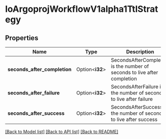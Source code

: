 # IoArgoprojWorkflowV1alpha1TtlStrategy

## Properties

Name | Type | Description | Notes
------------ | ------------- | ------------- | -------------
**seconds_after_completion** | Option<**i32**> | SecondsAfterCompletion is the number of seconds to live after completion | [optional]
**seconds_after_failure** | Option<**i32**> | SecondsAfterFailure is the number of seconds to live after failure | [optional]
**seconds_after_success** | Option<**i32**> | SecondsAfterSuccess is the number of seconds to live after success | [optional]

[[Back to Model list]](../README.md#documentation-for-models) [[Back to API list]](../README.md#documentation-for-api-endpoints) [[Back to README]](../README.md)



